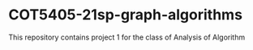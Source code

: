 # COT5405-21sp-graph-algorithms
This repository contains project 1 for the class of Analysis of Algorithm
